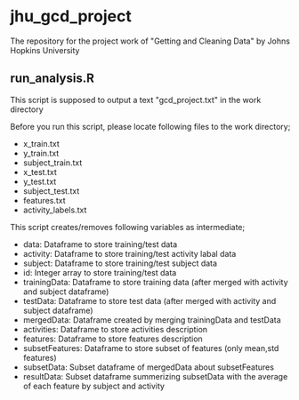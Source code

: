 # jhu_gcd_project
The repository for the project work of "Getting and Cleaning Data" by Johns Hopkins University

## run_analysis.R
This script is supposed to output a text "gcd_project.txt" in the work directory  

Before you run this script, please locate following files to the work directory;
* x_train.txt
* y_train.txt
* subject_train.txt
* x_test.txt
* y_test.txt
* subject_test.txt
* features.txt
* activity_labels.txt

This script creates/removes following variables as intermediate;
* data: Dataframe to store training/test data
* activity: Dataframe to store training/test activity labal data
* subject: Dataframe to store training/test subject data
* id: Integer array to store training/test data
* trainingData: Dataframe to store training data (after merged with activity and subject dataframe)
* testData: Dataframe to store test data (after merged with activity and subject dataframe)
* mergedData: Dataframe created by merging trainingData and testData
* activities: Dataframe to store activities description
* features: Dataframe to store features description
* subsetFeatures: Dataframe to store subset of features (only mean,std features)
* subsetData: Subset dataframe of mergedData about subsetFeatures
* resultData: Subset dataframe summerizing subsetData with the average of each feature by subject and activity
